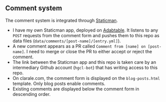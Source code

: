 ## Comment system

The comment system is integrated through [Staticman](https://github.com/eduardoboucas/staticman).

- I have my own Staticman app, deployed on [Adabtable](https://adaptable.io/). It listens to any `POST` requests from the comment form and pushes them to this repo as data files (`data/comments/[post-name]/[entry.yml]`).
- A new comment appears as a PR called `Comment from [name] on [post-name]`. I need to merge or close the PR to either accept or reject the comment.
- The link between the Staticman app and this repo is taken care by an intermediary Github account (`hgcl-bot`) that has writing access to this repo.
- On clarale.com, the comment form is displayed on the `blog-posts.html` template. Only blog posts enable comments.
- Existing comments are displayed below the comment form in descending order.
